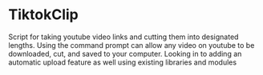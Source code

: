 # TiktokClip
Script for taking youtube video links and cutting them into designated lengths. Using the command prompt can allow any video 
on youtube to be downloaded, cut, and saved to your computer. Looking in to adding an automatic upload feature as well using
existing libraries and modules
